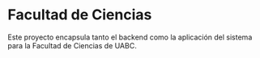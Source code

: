 # Facultad de Ciencias

Este proyecto encapsula tanto el backend como la aplicación del sistema para la Facultad de Ciencias de UABC.
